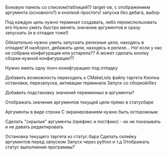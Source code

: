 Боковую панель со списком(таблицей?) target-ов, с отображением аргумента (основного?) и кнопкой простого! запуска без дебага, выбор

Под каждую цель нужно терминал создавать, либо переиспользовать его
Нужно уметь быстро менять значение аргументов и сразу запускать (и в отладке тоже!)

Обязательно нужно уметь запускать релизные цели, находясь в отладке!
И наоборот, дебажить цели, находясь в релизе...
Но! если у нас не собрана конфигурация или устарела??
А может сделать кнопку сборки нужной конфигурации??

Нужно иметь одну лонч-конифгурацию под отладку

Добавить возможность переходить к CMakeLists файлу таргета
Кнопка остановки, перезапуска, активации терминала
Запуск со сборкой/без

Добавить подстановку значений переменных в аргументы?

Отображать значение аргументов текущей цели прямо в статусбаре

Аргументы в виде строки
С экранированием нужно быть осторожным

Сделать "скрытые" аргументы (префикс и постфикс) - их не показывать и не давать редактировать

Остановка текущего таргета из статус бара
Сделать склейку аргументов перед запуском
Запуск через python и т.д
Отображать статус выполнения программы?